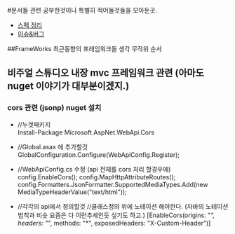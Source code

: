 #문서들
  관련 공부한것이나 특별히 적어둘것들을 모아둔곳.
  - [스펙 정리](https://github.com/sipubot/WIKI/blob/master/C%23%20C%2B%2B%20C/SPEC.md)
  - [이슈&버그](https://github.com/sipubot/WIKI/blob/master/C%23%20C%2B%2B%20C/ISSUE%26BUG.md)

##FrameWorks
최근동향의 프레임워크들 생각 무작위 순서


## 비주얼 스튜디오 내장 mvc 프레임워크 관련 (아마도 nuget 이야기가 대부분이겠지.)

### cors 관련 (jsonp) nuget 설치
  - //누겟패키지  
    Install-Package Microsoft.AspNet.WebApi.Cors

  - //Global.asax 에 추가할것
    GlobalConfiguration.Configure(WebApiConfig.Register);

  - //WebApiConfig.cs 수정 (api 전체를 cors 처리 할경우에)
    config.EnableCors();
    config.MapHttpAttributeRoutes();
    config.Formatters.JsonFormatter.SupportedMediaTypes.Add(new MediaTypeHeaderValue("text/html"));

  - //각각의 api에서 정의할것
    //클래스정의 위에 노테이션 해야한다. (자바의 노테이션 법칙과 비슷 요즘은 다 이런추세인듯 싶기도 하고.)
    [EnableCors(origins: "*", headers: "*", methods: "*", exposedHeaders: "X-Custom-Header")]
